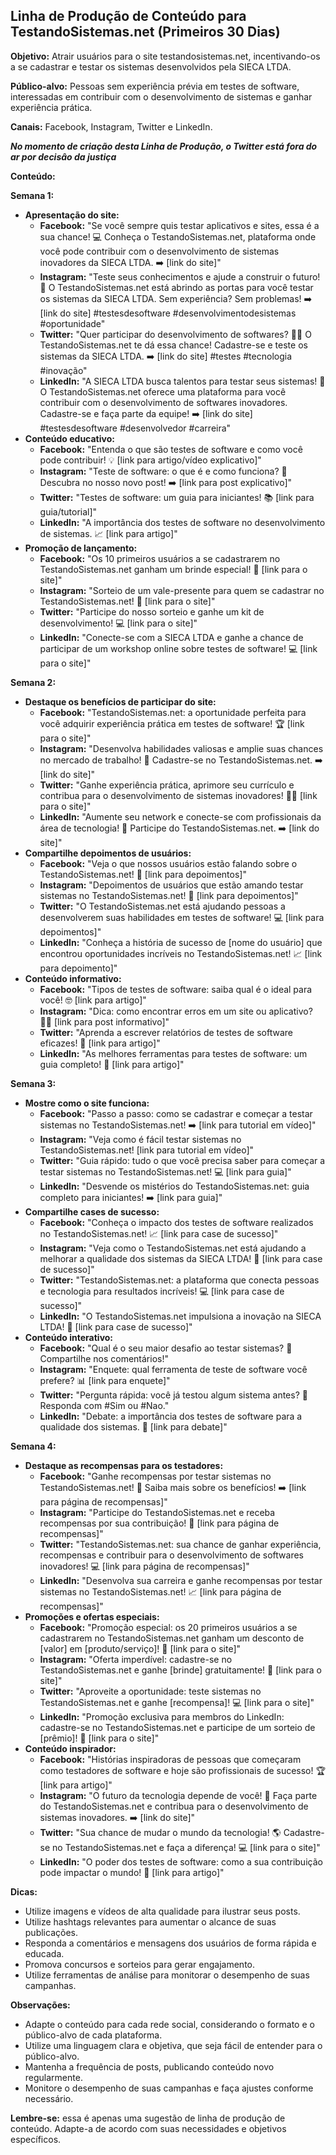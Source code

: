 ## Linha de Produção de Conteúdo para TestandoSistemas.net (Primeiros 30 Dias)

**Objetivo:** Atrair usuários para o site testandosistemas.net, incentivando-os a se cadastrar e testar os sistemas desenvolvidos pela SIECA LTDA.

**Público-alvo:** Pessoas sem experiência prévia em testes de software, interessadas em contribuir com o desenvolvimento de sistemas e ganhar experiência prática.

**Canais:** Facebook, Instagram, Twitter e LinkedIn.

***No momento de criação desta Linha de Produção, o Twitter está fora do ar por decisâo da justiça***

**Conteúdo:**

**Semana 1:**

* **Apresentação do site:**
    * **Facebook:** "Se você sempre quis testar aplicativos e sites, essa é a sua chance! 💻 Conheça o TestandoSistemas.net, plataforma onde você pode contribuir com o desenvolvimento de sistemas inovadores da SIECA LTDA. ➡️ [link do site]"
    * **Instagram:** "Teste seus conhecimentos e ajude a construir o futuro! 🚀  O TestandoSistemas.net está abrindo as portas para você testar os sistemas da SIECA LTDA. Sem experiência? Sem problemas! ➡️ [link do site] #testesdesoftware #desenvolvimentodesistemas #oportunidade"
    * **Twitter:** "Quer participar do desenvolvimento de softwares? 👨‍💻 O TestandoSistemas.net te dá essa chance! Cadastre-se e teste os sistemas da SIECA LTDA.  ➡️ [link do site] #testes #tecnologia #inovação"
    * **LinkedIn:** "A SIECA LTDA busca talentos para testar seus sistemas! 🤝  O TestandoSistemas.net oferece uma plataforma para você contribuir com o desenvolvimento de softwares inovadores. Cadastre-se e faça parte da equipe! ➡️ [link do site] #testesdesoftware #desenvolvedor #carreira"
* **Conteúdo educativo:**
    * **Facebook:** "Entenda o que são testes de software e como você pode contribuir! 💡  [link para artigo/vídeo explicativo]"
    * **Instagram:** "Teste de software: o que é e como funciona? 🤔 Descubra no nosso novo post! ➡️ [link para post explicativo]"
    * **Twitter:** "Testes de software: um guia para iniciantes! 📚  [link para guia/tutorial]"
    * **LinkedIn:** "A importância dos testes de software no desenvolvimento de sistemas. 📈  [link para artigo]"
* **Promoção de lançamento:**
    * **Facebook:** "Os 10 primeiros usuários a se cadastrarem no TestandoSistemas.net ganham um brinde especial! 🎁  [link para o site]"
    * **Instagram:** "Sorteio de um vale-presente para quem se cadastrar no TestandoSistemas.net! 🎉  [link para o site]"
    * **Twitter:** "Participe do nosso sorteio e ganhe um kit de desenvolvimento! 💻  [link para o site]"
    * **LinkedIn:** "Conecte-se com a SIECA LTDA e ganhe a chance de participar de um workshop online sobre testes de software! 💻  [link para o site]"

**Semana 2:**

* **Destaque os benefícios de participar do site:**
    * **Facebook:** "TestandoSistemas.net: a oportunidade perfeita para você adquirir experiência prática em testes de software! 🏆  [link para o site]"
    * **Instagram:** "Desenvolva habilidades valiosas e amplie suas chances no mercado de trabalho! 🚀  Cadastre-se no TestandoSistemas.net. ➡️ [link do site]"
    * **Twitter:** "Ganhe experiência prática, aprimore seu currículo e contribua para o desenvolvimento de sistemas inovadores! 👨‍💻  [link para o site]"
    * **LinkedIn:** "Aumente seu network e conecte-se com profissionais da área de tecnologia! 🤝  Participe do TestandoSistemas.net. ➡️ [link do site]"
* **Compartilhe depoimentos de usuários:**
    * **Facebook:** "Veja o que nossos usuários estão falando sobre o TestandoSistemas.net! 🤩  [link para depoimentos]"
    * **Instagram:** "Depoimentos de usuários que estão amando testar sistemas no TestandoSistemas.net! 💖  [link para depoimentos]"
    * **Twitter:** "O TestandoSistemas.net está ajudando pessoas a desenvolverem suas habilidades em testes de software! 💻  [link para depoimentos]"
    * **LinkedIn:** "Conheça a história de sucesso de [nome do usuário] que encontrou oportunidades incríveis no TestandoSistemas.net! 📈  [link para depoimento]"
* **Conteúdo informativo:**
    * **Facebook:** "Tipos de testes de software: saiba qual é o ideal para você! 🤓  [link para artigo]"
    * **Instagram:** "Dica: como encontrar erros em um site ou aplicativo? 🕵️‍♀️  [link para post informativo]"
    * **Twitter:** "Aprenda a escrever relatórios de testes de software eficazes! 📝  [link para artigo]"
    * **LinkedIn:** "As melhores ferramentas para testes de software: um guia completo! 🧰  [link para artigo]"

**Semana 3:**

* **Mostre como o site funciona:**
    * **Facebook:** "Passo a passo: como se cadastrar e começar a testar sistemas no TestandoSistemas.net! ➡️ [link para tutorial em vídeo]"
    * **Instagram:** "Veja como é fácil testar sistemas no TestandoSistemas.net!  [link para tutorial em vídeo]"
    * **Twitter:** "Guia rápido: tudo o que você precisa saber para começar a testar sistemas no TestandoSistemas.net! 💻  [link para guia]"
    * **LinkedIn:** "Desvende os mistérios do TestandoSistemas.net: guia completo para iniciantes! ➡️ [link para guia]"
* **Compartilhe cases de sucesso:**
    * **Facebook:** "Conheça o impacto dos testes de software realizados no TestandoSistemas.net! 📈  [link para case de sucesso]"
    * **Instagram:** "Veja como o TestandoSistemas.net está ajudando a melhorar a qualidade dos sistemas da SIECA LTDA! 🚀  [link para case de sucesso]"
    * **Twitter:** "TestandoSistemas.net: a plataforma que conecta pessoas e tecnologia para resultados incríveis! 💻  [link para case de sucesso]"
    * **LinkedIn:** "O TestandoSistemas.net impulsiona a inovação na SIECA LTDA! 🤝  [link para case de sucesso]"
* **Conteúdo interativo:**
    * **Facebook:** "Qual é o seu maior desafio ao testar sistemas? 🤔  Compartilhe nos comentários!"
    * **Instagram:** "Enquete: qual ferramenta de teste de software você prefere? 📊  [link para enquete]"
    * **Twitter:** "Pergunta rápida: você já testou algum sistema antes? 🤔  Responda com #Sim ou #Nao."
    * **LinkedIn:** "Debate: a importância dos testes de software para a qualidade dos sistemas. 💬  [link para debate]"

**Semana 4:**

* **Destaque as recompensas para os testadores:**
    * **Facebook:** "Ganhe recompensas por testar sistemas no TestandoSistemas.net! 🎁  Saiba mais sobre os benefícios! ➡️ [link para página de recompensas]"
    * **Instagram:** "Participe do TestandoSistemas.net e receba recompensas por sua contribuição! 🎉  [link para página de recompensas]"
    * **Twitter:** "TestandoSistemas.net: sua chance de ganhar experiência, recompensas e contribuir para o desenvolvimento de softwares inovadores! 💻  [link para página de recompensas]"
    * **LinkedIn:** "Desenvolva sua carreira e ganhe recompensas por testar sistemas no TestandoSistemas.net! 📈  [link para página de recompensas]"
* **Promoções e ofertas especiais:**
    * **Facebook:** "Promoção especial: os 20 primeiros usuários a se cadastrarem no TestandoSistemas.net ganham um desconto de [valor] em [produto/serviço]! 🎁  [link para o site]"
    * **Instagram:** "Oferta imperdível: cadastre-se no TestandoSistemas.net e ganhe [brinde] gratuitamente! 🎉  [link para o site]"
    * **Twitter:** "Aproveite a oportunidade: teste sistemas no TestandoSistemas.net e ganhe [recompensa]! 💻  [link para o site]"
    * **LinkedIn:** "Promoção exclusiva para membros do LinkedIn: cadastre-se no TestandoSistemas.net e participe de um sorteio de [prêmio]! 🤝  [link para o site]"
* **Conteúdo inspirador:**
    * **Facebook:** "Histórias inspiradoras de pessoas que começaram como testadores de software e hoje são profissionais de sucesso! 🏆  [link para artigo]"
    * **Instagram:** "O futuro da tecnologia depende de você! 🚀  Faça parte do TestandoSistemas.net e contribua para o desenvolvimento de sistemas inovadores. ➡️ [link do site]"
    * **Twitter:** "Sua chance de mudar o mundo da tecnologia! 🌎  Cadastre-se no TestandoSistemas.net e faça a diferença! 💻  [link para o site]"
    * **LinkedIn:** "O poder dos testes de software: como a sua contribuição pode impactar o mundo! 🤝  [link para artigo]"

**Dicas:**

* Utilize imagens e vídeos de alta qualidade para ilustrar seus posts.
* Utilize hashtags relevantes para aumentar o alcance de suas publicações.
* Responda a comentários e mensagens dos usuários de forma rápida e educada.
* Promova concursos e sorteios para gerar engajamento.
* Utilize ferramentas de análise para monitorar o desempenho de suas campanhas.

**Observações:**

* Adapte o conteúdo para cada rede social, considerando o formato e o público-alvo de cada plataforma.
* Utilize uma linguagem clara e objetiva, que seja fácil de entender para o público-alvo.
* Mantenha a frequência de posts, publicando conteúdo novo regularmente.
* Monitore o desempenho de suas campanhas e faça ajustes conforme necessário.

**Lembre-se:** essa é apenas uma sugestão de linha de produção de conteúdo. Adapte-a de acordo com suas necessidades e objetivos específicos.